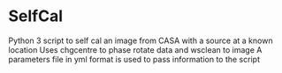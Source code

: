# SelfCal
Python 3 script to self cal an image from CASA with a source at a known location
Uses chgcentre to phase rotate data and wsclean to image
A parameters file in yml format is used to pass information to the script
